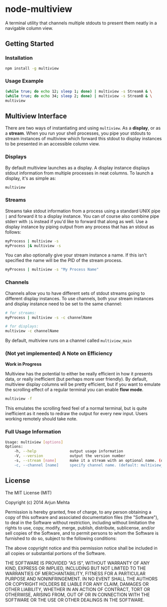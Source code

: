 # node-multiview

A terminal utility that channels multiple stdouts to present them neatly in a navigable column view.

## Getting Started

### Installation
```bash
npm install -g multiview
```

### Usage Example
```bash
(while true; do echo 12; sleep 1; done) | multiview -s StreamA & \
(while true; do echo 34; sleep 2; done) | multiview -s StreamB & \
multiview
```


## Multiview Interface
There are two ways of instantiating and using `multiview`. As a **display**, or as a **stream**. When you run your shell processes, you pipe your stdouts to stream instances of multiview which forward this stdout to display instances to be presented in an accessible column view.

### Displays
By default multiview launches as a display. A display instance displays stdout information from multiple processes in neat columns. To launch a display, it's as simple as:

```bash
multiview
```

### Streams
Streams take stdout information from a process using a standard UNIX pipe `|` and forward it to a display instance. You can of course also combine pipe stderr with `|&` instead if you'd like to forward that along as well. Use a display instance by piping output from any process that has an stdout as follows:

```bash
myProcess | multiview -s
myProcess |& multiview -s
```

You can also optionally give your stream instance a name. If this isn't specified the name will be the PID of the stream process.

```bash
myProcess | multiview -s "My Process Name"
```


### Channels
Channels allow you to have different sets of stdout streams going to different display instances. To use channels, both your stream instances and display instance need to be set to the same channel:

```bash
# for streams:
myProcess | multiview -s -c channelName

# for displays:
multiview -c channelName
```

By default, multiview runs on a channel called `multiview_main`

### (Not yet implemented) A Note on Efficiency

**Work in Progress**

Multiview has the potential to either be really efficient in how it presents data, or really inefficient (but perhaps more user friendly). By default, multiview display columns will be pretty efficient, but if you want to emulate the scrolling effect of a regular terminal you can enable **flow mode**.

```bash
multiview -f
```

 This emulates the scrolling feed feel of a normal terminal, but is quite inefficient as it needs to redraw the output for every new input. Users working remotely should take note.

### Full Usage Information

```bash
Usage: multiview [options]
Options:
    -h, --help               output usage information
    -V, --version            output the version number
    -s, --stream [name]      make it a stream with an optional name. (default: the stream's PID)
    -c, --channel [name]     specify channel name. (default: multiview_main)
```


## License
The MIT License (MIT)

Copyright (c) 2014 Arjun Mehta

Permission is hereby granted, free of charge, to any person obtaining a copy
of this software and associated documentation files (the "Software"), to deal
in the Software without restriction, including without limitation the rights
to use, copy, modify, merge, publish, distribute, sublicense, and/or sell
copies of the Software, and to permit persons to whom the Software is
furnished to do so, subject to the following conditions:

The above copyright notice and this permission notice shall be included in all
copies or substantial portions of the Software.

THE SOFTWARE IS PROVIDED "AS IS", WITHOUT WARRANTY OF ANY KIND, EXPRESS OR
IMPLIED, INCLUDING BUT NOT LIMITED TO THE WARRANTIES OF MERCHANTABILITY,
FITNESS FOR A PARTICULAR PURPOSE AND NONINFRINGEMENT. IN NO EVENT SHALL THE
AUTHORS OR COPYRIGHT HOLDERS BE LIABLE FOR ANY CLAIM, DAMAGES OR OTHER
LIABILITY, WHETHER IN AN ACTION OF CONTRACT, TORT OR OTHERWISE, ARISING FROM,
OUT OF OR IN CONNECTION WITH THE SOFTWARE OR THE USE OR OTHER DEALINGS IN THE
SOFTWARE.